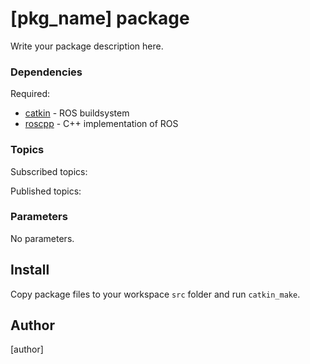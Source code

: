 # [pkg_name] package
Write your package description here.

### Dependencies
Required:
* [catkin](http://www.ros.org/wiki/catkin) - ROS buildsystem
* [roscpp](http://wiki.ros.org/roscpp) -  C++ implementation of ROS


### Topics
Subscribed topics:

Published topics:

### Parameters
No parameters.

## Install
Copy package files to your workspace `src` folder and run `catkin_make`.

## Author
[author]
